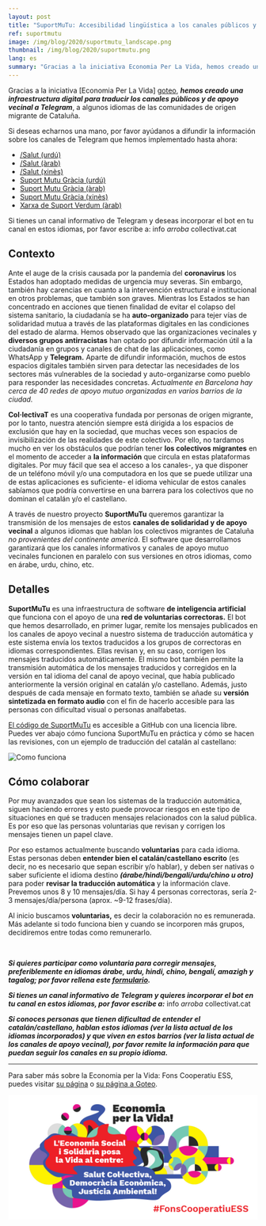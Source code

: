 ```yaml
---
layout: post
title: "SuportMuTu: Accesibilidad lingüística a los canales públicos y apoyo vecinal "
ref: suportmutu
image: /img/blog/2020/suportmutu_landscape.png
thumbnail: /img/blog/2020/suportmutu.png
lang: es
summary: "Gracias a la iniciativa Economia Per La Vida, hemos creado una infraestructura digital para traducir los canales públicos y de apoyo vecinal a Telegram, a algunos idiomas de las comunidades de origen migrante de Cataluña."
---
```


Gracias a la iniciativa [Economia Per La Vida] [goteo], _**hemos creado una infraestructura digital para traducir los canales públicos y de apoyo vecinal a Telegram**_, a algunos idiomas de las comunidades de origen migrante de Cataluña.

Si deseas echarnos una mano, por favor ayúdanos a difundir la información sobre los canales de Telegram que hemos implementado hasta ahora:

* [/Salut (urdú)][salutcat_ur]
* [/Salut (àrab)][salutcat_ar]
* [/Salut (xinès)][salutcat_zh]
* [Suport Mutu Gràcia (urdú)][suportgracia_ar]
* [Suport Mutu Gràcia (àrab)][suportgracia_ar]
* [Suport Mutu Gràcia (xinès)][suportgracia_ar]
* [Xarxa de Suport Verdum (àrab)][XarxadeSuportVerdum_ar]

Si tienes un canal informativo de Telegram y deseas incorporar el bot en tu canal en estos idiomas, por favor escribe a: info _arroba_ collectivat.cat

## Contexto

Ante el auge de la crisis causada por la pandemia del **coronavirus** los Estados han adoptado medidas de urgencia muy severas. Sin embargo, también hay carencias en cuanto a la intervención estructural e institucional en otros problemas, que también son graves. Mientras los Estados se han concentrado en acciones que tienen finalidad de evitar el colapso del sistema sanitario, la ciudadanía se ha **auto-organizado** para tejer vías de solidaridad mutua a través de las plataformas digitales en las condiciones del estado de alarma. Hemos observado que las organizaciones vecinales y **diversos grupos antirracistas** han optado por difundir información útil a la ciudadanía en grupos y canales de chat de las aplicaciones, como WhatsApp y **Telegram.** Aparte de difundir información, muchos de estos espacios digitales también sirven para detectar las necesidades de los sectores más vulnerables de la sociedad y auto-organizarse como pueblo para responder las necesidades concretas. _Actualmente en Barcelona hay cerca de 40 redes de apoyo mutuo organizadas en varios barrios de la ciudad._

**Col·lectivaT** es una cooperativa fundada por personas de origen migrante, por lo tanto, nuestra atención siempre está dirigida a los espacios de exclusión que hay en la sociedad, que muchas veces son espacios de invisibilización de las realidades de este colectivo. Por ello, no tardamos mucho en ver los obstáculos que podrían tener **los colectivos migrantes** en el momento de acceder a **la información** que circula en estas plataformas digitales. Por muy fácil que sea el acceso a los canales-, ya que disponer de un teléfono móvil y/o una computadora en los que se puede utilizar una de estas aplicaciones es suficiente- el idioma vehicular de estos canales sabíamos que podría convertirse en una barrera para los colectivos que no dominan el catalán y/o el castellano.

A través de nuestro proyecto **SuportMuTu** queremos garantizar la transmisión de los mensajes de estos **canales de solidaridad y de apoyo vecinal** a algunos idiomas que hablan los colectivos migrantes de Cataluña _no provenientes del continente americà_. El software que desarrollamos garantizará que los canales informativos y canales de apoyo mutuo vecinales funcionen en paralelo con sus versiones en otros idiomas, como en árabe, urdu, chino, etc.

## Detalles

**SuportMuTu** es una infraestructura de software **de inteligencia artificial** que funciona con el apoyo de una **red de voluntarias correctoras.** El bot que hemos desarrollado, en primer lugar, remite los mensajes publicados en los canales de apoyo vecinal a nuestro sistema de traducción automática y este sistema envía los textos traducidos a los grupos de correctoras en idiomas correspondientes. Ellas revisan y, en su caso, corrigen los mensajes traducidos automáticamente. El mismo bot también permite la transmisión automática de los mensajes traducidos y corregidos en la versión en tal idioma del canal de apoyo vecinal, que había publicado anteriormente la versión original en catalán y/o castellano. Además, justo después de cada mensaje en formato texto, también se añade su **versión sintetizada en formato audio** con el fin de hacerlo accesible para las personas con dificultad visual o personas analfabetas.

[El código de SuportMuTu][github] es accesible a GitHub con una licencia libre. Puedes ver abajo cómo funciona SuportMuTu en práctica y cómo se hacen las revisiones, con un ejemplo de traducción del catalán al castellano:

![Como funciona](/img/blog/2020/suportMuTu_long.gif)

## Cómo colaborar

Por muy avanzados que sean los sistemas de la traducción automática, siguen haciendo errores y esto puede provocar riesgos en este tipo de situaciones en qué se traducen mensajes relacionados con la salud pública. Es por eso que las personas voluntarias que revisan y corrigen los mensajes tienen un papel clave.

Por eso estamos actualmente buscando **voluntarias** para cada idioma. Estas personas deben **entender bien el catalán/castellano escrito** (es decir, no es necesario que sepan escribir y/o hablar), y deben ser nativas o saber suficiente el idioma destino **_(árabe/hindi/bengalí/urdu/chino u otro)_** para poder **revisar la traducción automática** y la información clave. Prevemos unos 8 y 10 mensajes/día. Si hay 4 personas correctoras, sería 2-3 mensajes/día/persona (aprox. ~9-12 frases/día).

Al inicio buscamos **voluntarias,** es decir la colaboración no es remunerada. Más adelante si todo funciona bien y cuando se incorporen más grupos, decidiremos entre todas como remunerarlo.

<br/>

_**Si quieres participar como voluntaria para corregir mensajes, preferiblemente en idiomas árabe, urdu, hindi, chino, bengalí, amazigh y tagalog; por favor rellena este [formulario][formulari].**_

_**Si tienes un canal informativo de Telegram y quieres incorporar el bot en tu canal en estos idiomas, por favor escribe a:**_ info _arroba_ collectivat.cat

_**Si conoces personas que tienen dificultad de entender el catalán/castellano, hablan estos idiomas (ver la lista actual de los idiomas incorporados) y que viven en estos barrios (ver la lista actual de los canales de apoyo vecinal), por favor remite la información para que puedan seguir los canales en su propio idioma.**_


---
Para saber más sobre la Economia per la Vida: Fons Cooperatiu ESS, puedes visitar [su página][economiaperlavida] o [su página a Goteo][goteo].

<img src="/img/blog/2020/economiaperlavida.jpg" width="600"/>

[goteo]: https://ca.goteo.org/project/fons-cooperatiu-front-l-emergencia-social-i-sanita
[github]: https://github.com/CollectivaT-dev/suport_mt
[formulari]: https://limesurvey.collectivat.cat/index.php?r=survey/index&sid=695434
[salutcat_ur]: https://t.me/salutcat_ur
[salutcat_ar]: https://t.me/salutcat_ar
[salutcat_zh]: https://t.me/salutcat_zh
[suportgracia_ur]: https://t.me/suportgracia_ur
[suportgracia_ar]: https://t.me/suportgracia_ar
[suportgracia_zh]: https://t.me/suportgracia_zh
[XarxadeSuportVerdum_ar]: https://t.me/XarxadeSuportVerdum_ar
[economiaperlavida]: http://www.economiaperlavida.cat/
